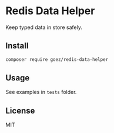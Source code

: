 # Redis Data Helper

Keep typed data in store safely.

## Install

```bash
composer require goez/redis-data-helper
```

## Usage

See examples in `tests` folder.

## License

MIT

